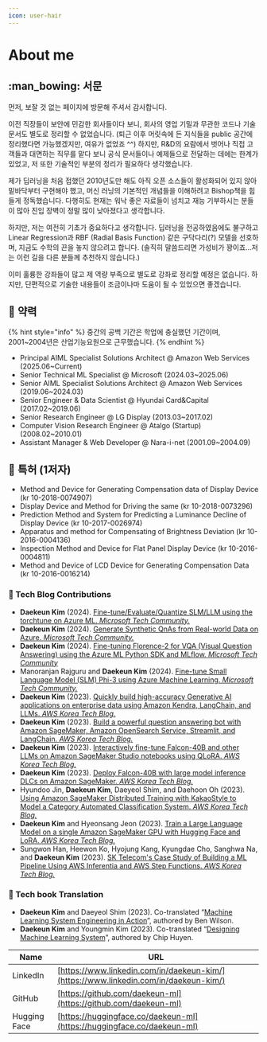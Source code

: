 ```yaml
---
icon: user-hair
---
```


# About me

## :man\_bowing: 서문

먼저, 보잘 것 없는 페이지에 방문해 주셔서 감사합니다.

이전 직장들이 보안에 민감한 회사들이다 보니, 회사의 영업 기밀과 무관한 코드나 기술 문서도 별도로 정리할 수 없었습니다. (퇴근 이후 머릿속에 든 지식들을 public 공간에 정리했다면 가능했겠지만, 여유가 없었죠 ^^) 하지만, R\&D의 요람에서 벗어나 직접 고객들과 대면하는 직무를 맡다 보니 공식 문서들이나 예제들으로 전달하는 데에는 한계가 있었고, 저 또한 기술적인 부분의 정리가 필요하다 생각했습니다.

제가 딥러닝을 처음 접했던 2010년도만 해도 아직 오픈 소스들이 활성화되어 있지 않아 밑바닥부터 구현해야 했고, 머신 러닝의 기본적인 개념들을 이해하려고 Bishop책을 힘들게 정독했습니다. 다행히도 현재는 워낙 좋은 자료들이 넘치고 재능 기부하시는 분들이 많아 진입 장벽이 정말 많이 낮아졌다고 생각합니다.

하지만, 저는 여전히 기초가 중요하다고 생각합니다. 딥러닝을 전공하였음에도 불구하고 Linear Regression과 RBF (Radial Basis Function) 같은 구닥다리(?) 모델을 선호하며, 지금도 수학의 끈을 놓지 않으려고 합니다. (솔직히 말씀드리면 가성비가 꽝이죠...저는 이런 길을 다른 분들께 추천하지 않습니다.)

이미 훌륭한 강좌들이 많고 제 역량 부족으로 별도로 강좌로 정리할 예정은 없습니다. 하지만, 단편적으로 기술한 내용들이 조금이나마 도움이 될 수 있었으면 좋겠습니다.

## :feet: 약력

{% hint style="info" %}
중간의 공백 기간은 학업에 충실했던 기간이며, 2001\~2004년은 산업기능요원으로 근무했습니다.
{% endhint %}

* Principal AIML Specialist Solutions Architect @ Amazon Web Services (2025.06\~Current)
* Senior Technical ML Specialist @ Microsoft (2024.03\~2025.06)
* Senior AIML Specialist Solutions Architect @ Amazon Web Services (2019.06\~2024.03)
* Senior Engineer & Data Scientist @ Hyundai Card\&Capital (2017.02\~2019.06)
* Senior Research Engineer @ LG Display (2013.03\~2017.02)
* Computer Vision Research Engineer @ Atalgo (Startup) (2008.02\~2010.01)
* Assistant Manager & Web Developer @ Nara-i-net (2001.09\~2004.09)

## 📝 특허 (1저자)

* Method and Device for Generating Compensation data of Display Device (kr 10-2018-0074907)
* Display Device and Method for Driving the same (kr 10-2018-0073296)
* Prediction Method and System for Predicting a Luminance Decline of Display Device (kr 10-2017-0026974)
* Apparatus and method for Compensating of Brightness Deviation (kr 10-2016-0004136)
* Inspection Method and Device for Flat Panel Display Device (kr 10-2016-0004811)
* Method and Device of LCD Device for Generating Compensation Data (kr 10-2016-0016214)

### 📝 Tech Blog Contributions

* **Daekeun Kim** (2024). [Fine-tune/Evaluate/Quantize SLM/LLM using the torchtune on Azure ML. _Microsoft Tech Community._](https://techcommunity.microsoft.com/blog/machinelearningblog/fine-tuneevaluatequantize-slmllm-using-the-torchtune-on-azure-ml/4285663)
* **Daekeun Kim** (2024). [Generate Synthetic QnAs from Real-world Data on Azure. _Microsoft Tech Community._](https://techcommunity.microsoft.com/t5/ai-azure-ai-services-blog/generate-synthetic-qnas-from-real-world-data-on-azure/ba-p/4202053)
* **Daekeun Kim** (2024). [Fine-tuning Florence-2 for VQA (Visual Question Answering) using the Azure ML Python SDK and MLflow. _Microsoft Tech Community_](https://techcommunity.microsoft.com/t5/ai-machine-learning-blog/fine-tuning-florence-2-for-vqa-visual-question-answering-using/ba-p/4181123)
* Manoranjan Rajguru and **Daekeun Kim** (2024). [Fine-tune Small Language Model (SLM) Phi-3 using Azure Machine Learning. _Microsoft Tech Community._](https://techcommunity.microsoft.com/t5/ai-machine-learning-blog/finetune-small-language-model-slm-phi-3-using-azure-machine/ba-p/4130399)
* **Daekeun Kim** (2023). [Quickly build high-accuracy Generative AI applications on enterprise data using Amazon Kendra, LangChain, and LLMs. _AWS Korea Tech Blog._](https://aws.amazon.com/ko/blogs/tech/quickly-build-high-accuracy-generative-ai-applications-on-enterprise-data-using-amazon-kendra-langchain-and-large-language-models)
* **Daekeun Kim** (2023). [Build a powerful question answering bot with Amazon SageMaker, Amazon OpenSearch Service, Streamlit, and LangChain. _AWS Korea Tech Blog._](https://aws.amazon.com/ko/blogs/tech/build-a-powerful-question-answering-bot-with-amazon-sagemaker-amazon-opensearch-service-streamlit-and-langchain)
* **Daekeun Kim** (2023). [Interactively fine-tune Falcon-40B and other LLMs on Amazon SageMaker Studio notebooks using QLoRA. _AWS Korea Tech Blog._](https://aws.amazon.com/ko/blogs/tech/interactively-fine-tune-falcon-40b-and-other-llms-on-amazon-sagemaker-studio-notebooks-using-qlora)
* **Daekeun Kim** (2023). [Deploy Falcon-40B with large model inference DLCs on Amazon SageMaker. _AWS Korea Tech Blog._](https://aws.amazon.com/ko/blogs/tech/machine-learning-deploy-falcon-40b-with-large-model-inference-dlcs-on-amazon-sagemaker)
* Hyundoo Jin, **Daekeun Kim**, Daeyeol Shim, and Daehoon Oh (2023). [Using Amazon SageMaker Distributed Training with KakaoStyle to Model a Category Automated Classification System. _AWS Korea Tech Blog._](https://aws.amazon.com/ko/blogs/tech/amazon-sagemaker-distributed-training-for-automated-category-classification)
* **Daekeun Kim** and Hyeonsang Jeon (2023). [Train a Large Language Model on a single Amazon SageMaker GPU with Hugging Face and LoRA. _AWS Korea Tech Blog._](https://aws.amazon.com/ko/blogs/tech/train-a-large-language-model-on-a-single-amazon-sagemaker-gpu-with-hugging-face-and-lora)
* Sungwon Han, Heewon Ko, Hyojung Kang, Kyungdae Cho, Sanghwa Na, and **Daekeun Kim** (2023). [SK Telecom's Case Study of Building a ML Pipeline Using AWS Inferentia and AWS Step Functions. _AWS Korea Tech Blog._](https://aws.amazon.com/ko/blogs/tech/skt-mlops-using-aws-inferentia-stepfunctions/)

### 📕 Tech book Translation

* **Daekeun Kim** and Daeyeol Shim (2023). Co-translated “[Machine Learning System Engineering in Action](https://product.kyobobook.co.kr/detail/S000211556863)”, authored by Ben Wilson.
* **Daekeun Kim** and Youngmin Kim (2023). Co-translated “[Designing Machine Learning System](https://product.kyobobook.co.kr/detail/S000201212403)”, authored by Chip Huyen.

| Name         | URL                                                                                  |
| ------------ | ------------------------------------------------------------------------------------ |
| LinkedIn     | [https://www.linkedin.com/in/daekeun-kim/](https://www.linkedin.com/in/daekeun-kim/) |
| GitHub       | [https://github.com/daekeun-ml](https://github.com/daekeun-ml)                       |
| Hugging Face | [https://huggingface.co/daekeun-ml](https://huggingface.co/daekeun-ml)               |
